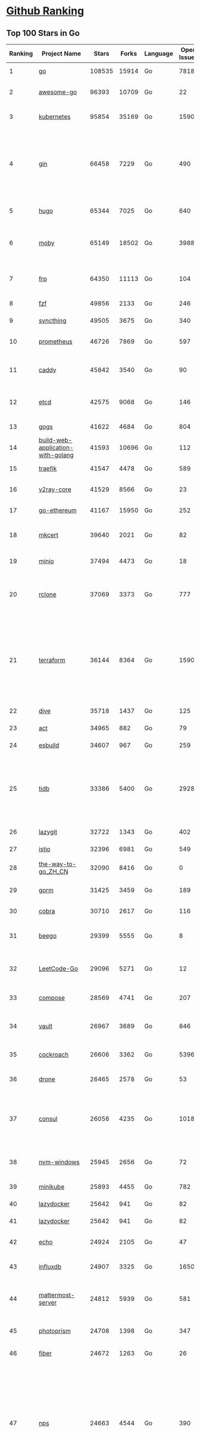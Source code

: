 [Github Ranking](../README.md)
==========

## Top 100 Stars in Go

| Ranking | Project Name | Stars | Forks | Language | Open Issues | Description | Last Commit |
| ------- | ------------ | ----- | ----- | -------- | ----------- | ----------- | ----------- |
| 1 | [go](https://github.com/golang/go) | 108535 | 15914 | Go | 7818 | The Go programming language | 2023-02-15T03:07:08Z |
| 2 | [awesome-go](https://github.com/avelino/awesome-go) | 96393 | 10709 | Go | 22 | A curated list of awesome Go frameworks, libraries and software | 2023-02-14T14:30:25Z |
| 3 | [kubernetes](https://github.com/kubernetes/kubernetes) | 95854 | 35169 | Go | 1590 | Production-Grade Container Scheduling and Management | 2023-02-15T09:32:39Z |
| 4 | [gin](https://github.com/gin-gonic/gin) | 66458 | 7229 | Go | 490 | Gin is a HTTP web framework written in Go (Golang). It features a Martini-like API with much better performance -- up to 40 times faster. If you need smashing performance, get yourself some Gin. | 2023-02-14T17:52:37Z |
| 5 | [hugo](https://github.com/gohugoio/hugo) | 65344 | 7025 | Go | 640 | The world’s fastest framework for building websites. | 2023-02-15T08:59:01Z |
| 6 | [moby](https://github.com/moby/moby) | 65149 | 18502 | Go | 3988 | Moby Project - a collaborative project for the container ecosystem to assemble container-based systems | 2023-02-15T00:47:02Z |
| 7 | [frp](https://github.com/fatedier/frp) | 64350 | 11113 | Go | 104 | A fast reverse proxy to help you expose a local server behind a NAT or firewall to the internet. | 2023-02-10T05:25:16Z |
| 8 | [fzf](https://github.com/junegunn/fzf) | 49856 | 2133 | Go | 246 | :cherry_blossom: A command-line fuzzy finder | 2023-02-15T07:47:12Z |
| 9 | [syncthing](https://github.com/syncthing/syncthing) | 49505 | 3675 | Go | 340 | Open Source Continuous File Synchronization | 2023-02-14T18:11:49Z |
| 10 | [prometheus](https://github.com/prometheus/prometheus) | 46726 | 7869 | Go | 597 | The Prometheus monitoring system and time series database. | 2023-02-15T09:28:06Z |
| 11 | [caddy](https://github.com/caddyserver/caddy) | 45842 | 3540 | Go | 90 | Fast and extensible multi-platform HTTP/1-2-3 web server with automatic HTTPS | 2023-02-15T06:07:43Z |
| 12 | [etcd](https://github.com/etcd-io/etcd) | 42575 | 9068 | Go | 146 | Distributed reliable key-value store for the most critical data of a distributed system | 2023-02-15T09:37:39Z |
| 13 | [gogs](https://github.com/gogs/gogs) | 41622 | 4684 | Go | 804 | Gogs is a painless self-hosted Git service | 2023-02-14T14:44:25Z |
| 14 | [build-web-application-with-golang](https://github.com/astaxie/build-web-application-with-golang) | 41593 | 10696 | Go | 112 | A golang ebook intro how to build a web with golang | 2022-12-29T05:46:04Z |
| 15 | [traefik](https://github.com/traefik/traefik) | 41547 | 4478 | Go | 589 | The Cloud Native Application Proxy | 2023-02-15T08:56:20Z |
| 16 | [v2ray-core](https://github.com/v2ray/v2ray-core) | 41529 | 8566 | Go | 23 | A platform for building proxies to bypass network restrictions. | 2023-02-09T02:33:59Z |
| 17 | [go-ethereum](https://github.com/ethereum/go-ethereum) | 41167 | 15950 | Go | 252 | Official Go implementation of the Ethereum protocol | 2023-02-15T09:09:23Z |
| 18 | [mkcert](https://github.com/FiloSottile/mkcert) | 39640 | 2021 | Go | 82 | A simple zero-config tool to make locally trusted development certificates with any names you'd like. | 2023-02-06T10:52:47Z |
| 19 | [minio](https://github.com/minio/minio) | 37494 | 4473 | Go | 18 | Multi-Cloud :cloud: Object Storage  | 2023-02-14T21:19:50Z |
| 20 | [rclone](https://github.com/rclone/rclone) | 37069 | 3373 | Go | 777 | "rsync for cloud storage" - Google Drive, S3, Dropbox, Backblaze B2, One Drive, Swift, Hubic, Wasabi, Google Cloud Storage, Yandex Files | 2023-02-14T21:03:49Z |
| 21 | [terraform](https://github.com/hashicorp/terraform) | 36144 | 8364 | Go | 1590 | Terraform enables you to safely and predictably create, change, and improve infrastructure. It is an open source tool that codifies APIs into declarative configuration files that can be shared amongst team members, treated as code, edited, reviewed, and versioned. | 2023-02-15T01:50:21Z |
| 22 | [dive](https://github.com/wagoodman/dive) | 35718 | 1437 | Go | 125 | A tool for exploring each layer in a docker image | 2023-02-15T00:22:24Z |
| 23 | [act](https://github.com/nektos/act) | 34965 | 882 | Go | 79 | Run your GitHub Actions locally 🚀 | 2023-02-15T09:50:56Z |
| 24 | [esbuild](https://github.com/evanw/esbuild) | 34607 | 967 | Go | 259 | An extremely fast bundler for the web | 2023-02-13T18:38:54Z |
| 25 | [tidb](https://github.com/pingcap/tidb) | 33386 | 5400 | Go | 2928 | TiDB is an open-source, cloud-native, distributed, MySQL-Compatible database for elastic scale and real-time analytics. Try AI-powered Chat2Query free at : https://tidbcloud.com/free-trial | 2023-02-15T09:57:56Z |
| 26 | [lazygit](https://github.com/jesseduffield/lazygit) | 32722 | 1343 | Go | 402 | simple terminal UI for git commands | 2023-02-15T09:21:08Z |
| 27 | [istio](https://github.com/istio/istio) | 32396 | 6981 | Go | 549 | Connect, secure, control, and observe services. | 2023-02-15T09:40:46Z |
| 28 | [the-way-to-go_ZH_CN](https://github.com/unknwon/the-way-to-go_ZH_CN) | 32090 | 8416 | Go | 0 | 《The Way to Go》中文译本，中文正式名《Go 入门指南》 | 2023-02-03T08:05:42Z |
| 29 | [gorm](https://github.com/go-gorm/gorm) | 31425 | 3459 | Go | 189 | The fantastic ORM library for Golang, aims to be developer friendly | 2023-02-15T07:37:58Z |
| 30 | [cobra](https://github.com/spf13/cobra) | 30710 | 2617 | Go | 116 | A Commander for modern Go CLI interactions | 2023-02-15T09:59:11Z |
| 31 | [beego](https://github.com/beego/beego) | 29399 | 5555 | Go | 8 | beego is an open-source, high-performance web framework for the Go programming language. | 2023-02-08T13:04:04Z |
| 32 | [LeetCode-Go](https://github.com/halfrost/LeetCode-Go) | 29096 | 5271 | Go | 12 | ✅ Solutions to LeetCode by Go, 100% test coverage, runtime beats 100% / LeetCode 题解 | 2023-01-04T18:30:02Z |
| 33 | [compose](https://github.com/docker/compose) | 28569 | 4741 | Go | 207 | Define and run multi-container applications with Docker | 2023-02-14T16:42:59Z |
| 34 | [vault](https://github.com/hashicorp/vault) | 26967 | 3689 | Go | 846 | A tool for secrets management, encryption as a service, and privileged access management | 2023-02-15T07:14:36Z |
| 35 | [cockroach](https://github.com/cockroachdb/cockroach) | 26606 | 3362 | Go | 5396 | CockroachDB - the open source, cloud-native distributed SQL database. | 2023-02-15T08:37:27Z |
| 36 | [drone](https://github.com/harness/drone) | 26465 | 2578 | Go | 53 | Drone is a Container-Native, Continuous Delivery Platform | 2023-02-09T13:51:03Z |
| 37 | [consul](https://github.com/hashicorp/consul) | 26056 | 4235 | Go | 1018 | Consul is a distributed, highly available, and data center aware solution to connect and configure applications across dynamic, distributed infrastructure. | 2023-02-15T06:53:55Z |
| 38 | [nvm-windows](https://github.com/coreybutler/nvm-windows) | 25945 | 2656 | Go | 72 | A node.js version management utility for Windows. Ironically written in Go. | 2023-02-14T01:54:18Z |
| 39 | [minikube](https://github.com/kubernetes/minikube) | 25893 | 4455 | Go | 782 | Run Kubernetes locally | 2023-02-15T02:57:19Z |
| 40 | [lazydocker](https://github.com/jesseduffield/lazydocker) | 25642 | 941 | Go | 82 | The lazier way to manage everything docker | 2023-02-14T22:43:49Z |
| 41 | [lazydocker](https://github.com/jesseduffield/lazydocker) | 25642 | 941 | Go | 82 | The lazier way to manage everything docker | 2023-02-14T22:43:49Z |
| 42 | [echo](https://github.com/labstack/echo) | 24924 | 2105 | Go | 47 | High performance, minimalist Go web framework | 2023-02-10T12:43:25Z |
| 43 | [influxdb](https://github.com/influxdata/influxdb) | 24907 | 3325 | Go | 1650 | Scalable datastore for metrics, events, and real-time analytics | 2023-02-10T19:56:46Z |
| 44 | [mattermost-server](https://github.com/mattermost/mattermost-server) | 24812 | 5939 | Go | 581 | Mattermost is an open source platform for secure collaboration across the entire software development lifecycle. | 2023-02-15T09:36:58Z |
| 45 | [photoprism](https://github.com/photoprism/photoprism) | 24708 | 1398 | Go | 347 | AI-Powered Photos App for the Decentralized Web 🌈💎✨ | 2023-02-14T21:33:51Z |
| 46 | [fiber](https://github.com/gofiber/fiber) | 24672 | 1263 | Go | 26 | ⚡️ Express inspired web framework written in Go | 2023-02-13T22:01:21Z |
| 47 | [nps](https://github.com/ehang-io/nps) | 24663 | 4544 | Go | 390 | 一款轻量级、高性能、功能强大的内网穿透代理服务器。支持tcp、udp、socks5、http等几乎所有流量转发，可用来访问内网网站、本地支付接口调试、ssh访问、远程桌面，内网dns解析、内网socks5代理等等……，并带有功能强大的web管理端。a lightweight, high-performance, powerful intranet penetration proxy server, with a powerful web management terminal. | 2022-12-19T19:25:06Z |
| 48 | [kit](https://github.com/go-kit/kit) | 24571 | 2383 | Go | 35 | A standard library for microservices. | 2023-01-02T06:10:18Z |
| 49 | [portainer](https://github.com/portainer/portainer) | 24567 | 2126 | Go | 950 | Making Docker and Kubernetes management easy. | 2023-02-15T07:36:11Z |
| 50 | [helm](https://github.com/helm/helm) | 23739 | 6555 | Go | 268 | The Kubernetes Package Manager | 2023-02-14T23:18:09Z |
| 51 | [iris](https://github.com/kataras/iris) | 23558 | 2463 | Go | 77 | The fastest HTTP/2 Go Web Framework. New, modern, easy to learn. Fast development with Code you control. Unbeatable cost-performance ratio :leaves: :rocket: \| 谢谢 \| #golang | 2023-02-15T05:05:12Z |
| 52 | [nsq](https://github.com/nsqio/nsq) | 23210 | 2827 | Go | 50 | A realtime distributed messaging platform | 2023-02-13T07:56:24Z |
| 53 | [faas](https://github.com/openfaas/faas) | 22658 | 1827 | Go | 28 | OpenFaaS - Serverless Functions Made Simple | 2023-01-28T09:18:21Z |
| 54 | [ngrok](https://github.com/inconshreveable/ngrok) | 22582 | 4172 | Go | 208 | Introspected tunnels to localhost | 2022-08-23T07:11:57Z |
| 55 | [k3s](https://github.com/k3s-io/k3s) | 22302 | 1980 | Go | 256 | Lightweight Kubernetes | 2023-02-14T21:20:53Z |
| 56 | [hub](https://github.com/github/hub) | 22299 | 2352 | Go | 235 | A command-line tool that makes git easier to use with GitHub. | 2023-01-26T21:08:05Z |
| 57 | [logrus](https://github.com/sirupsen/logrus) | 22140 | 2214 | Go | 3 | Structured, pluggable logging for Go. | 2023-01-15T13:31:02Z |
| 58 | [viper](https://github.com/spf13/viper) | 22034 | 1830 | Go | 357 | Go configuration with fangs | 2023-02-07T11:10:56Z |
| 59 | [docker_practice](https://github.com/yeasy/docker_practice) | 21853 | 5460 | Go | 3 | Learn and understand Docker&Container technologies, with real DevOps practice! | 2023-01-17T20:03:57Z |
| 60 | [croc](https://github.com/schollz/croc) | 21773 | 946 | Go | 91 | Easily and securely send things from one computer to another :crocodile: :package: | 2023-02-13T03:52:37Z |
| 61 | [viper](https://github.com/spf13/viper) | 22034 | 1830 | Go | 357 | Go configuration with fangs | 2023-02-07T11:10:56Z |
| 62 | [docker_practice](https://github.com/yeasy/docker_practice) | 21853 | 5460 | Go | 3 | Learn and understand Docker&Container technologies, with real DevOps practice! | 2023-01-17T20:03:57Z |
| 63 | [croc](https://github.com/schollz/croc) | 21773 | 946 | Go | 91 | Easily and securely send things from one computer to another :crocodile: :package: | 2023-02-13T03:52:37Z |
| 64 | [go-patterns](https://github.com/tmrts/go-patterns) | 21399 | 1986 | Go | 15 | Curated list of Go design patterns, recipes and idioms | 2022-08-07T21:44:59Z |
| 65 | [pocketbase](https://github.com/pocketbase/pocketbase) | 21088 | 808 | Go | 37 | Open Source realtime backend in 1 file | 2023-02-14T11:21:03Z |
| 66 | [micro](https://github.com/zyedidia/micro) | 21069 | 1098 | Go | 673 | A modern and intuitive terminal-based text editor | 2023-02-14T19:34:55Z |
| 67 | [vegeta](https://github.com/tsenart/vegeta) | 20787 | 1280 | Go | 84 | HTTP load testing tool and library. It's over 9000! | 2023-02-01T11:24:02Z |
| 68 | [v2ray-core](https://github.com/v2fly/v2ray-core) | 20715 | 3377 | Go | 53 | A platform for building proxies to bypass network restrictions. | 2023-02-15T03:47:27Z |
| 69 | [rancher](https://github.com/rancher/rancher) | 20592 | 2736 | Go | 2261 | Complete container management platform | 2023-02-14T23:53:40Z |
| 70 | [dapr](https://github.com/dapr/dapr) | 20470 | 1621 | Go | 329 | Dapr is a portable, event-driven, runtime for building distributed applications across cloud and edge. | 2023-02-15T05:24:23Z |
| 71 | [lux](https://github.com/iawia002/lux) | 20171 | 2410 | Go | 418 | 👾 Fast and simple video download library and CLI tool written in Go | 2023-02-09T04:22:57Z |
| 72 | [go-micro](https://github.com/go-micro/go-micro) | 20046 | 2226 | Go | 63 | A Go microservices framework | 2023-01-03T11:58:03Z |
| 73 | [delve](https://github.com/go-delve/delve) | 19999 | 2016 | Go | 105 | Delve is a debugger for the Go programming language. | 2023-02-15T09:53:12Z |
| 74 | [kratos](https://github.com/go-kratos/kratos) | 19944 | 3728 | Go | 94 | Your ultimate Go microservices framework for the cloud-native era. | 2023-02-13T19:04:14Z |
| 75 | [alist](https://github.com/alist-org/alist) | 19897 | 2785 | Go | 92 | 🗂️A file list program that supports multiple storage, powered by Gin and Solidjs. / 一个支持多存储的文件列表程序，使用 Gin 和 Solidjs。 | 2023-02-15T09:18:26Z |
| 76 | [cli](https://github.com/urfave/cli) | 19746 | 1668 | Go | 37 | A simple, fast, and fun package for building command line apps in Go | 2023-02-07T07:29:06Z |
| 77 | [k9s](https://github.com/derailed/k9s) | 19700 | 1243 | Go | 350 | 🐶 Kubernetes CLI To Manage Your Clusters In Style! | 2023-02-14T00:14:27Z |
| 78 | [k6](https://github.com/grafana/k6) | 19463 | 1024 | Go | 384 | A modern load testing tool, using Go and JavaScript - https://k6.io | 2023-02-14T14:25:59Z |
| 79 | [restic](https://github.com/restic/restic) | 19458 | 1264 | Go | 362 | Fast, secure, efficient backup program | 2023-02-13T02:54:10Z |
| 80 | [fyne](https://github.com/fyne-io/fyne) | 19415 | 1084 | Go | 478 | Cross platform GUI in Go inspired by Material Design | 2023-02-15T04:44:46Z |
| 81 | [harbor](https://github.com/goharbor/harbor) | 19378 | 4262 | Go | 523 | An open source trusted cloud native registry project that stores, signs, and scans content. | 2023-02-15T09:50:47Z |
| 82 | [learn-go-with-tests](https://github.com/quii/learn-go-with-tests) | 19210 | 2532 | Go | 31 | Learn Go with test-driven development | 2023-02-01T10:11:04Z |
| 83 | [fasthttp](https://github.com/valyala/fasthttp) | 19081 | 1593 | Go | 54 | Fast HTTP package for Go. Tuned for high performance. Zero memory allocations in hot paths. Up to 10x faster than net/http | 2023-02-15T09:18:47Z |
| 84 | [dgraph](https://github.com/dgraph-io/dgraph) | 18939 | 1441 | Go | 176 | Native GraphQL Database with graph backend | 2023-02-15T04:21:54Z |
| 85 | [colly](https://github.com/gocolly/colly) | 18871 | 1547 | Go | 136 | Elegant Scraper and Crawler Framework for Golang | 2023-01-16T16:28:51Z |
| 86 | [testify](https://github.com/stretchr/testify) | 18870 | 1413 | Go | 265 | A toolkit with common assertions and mocks that plays nicely with the standard library | 2023-02-11T20:43:09Z |
| 87 | [websocket](https://github.com/gorilla/websocket) | 18778 | 3203 | Go | 28 | A fast, well-tested and widely used WebSocket implementation for Go. | 2022-12-09T16:03:16Z |
| 88 | [filebrowser](https://github.com/filebrowser/filebrowser) | 18693 | 2273 | Go | 49 | 📂 Web File Browser | 2023-02-11T01:57:55Z |
| 89 | [loki](https://github.com/grafana/loki) | 18305 | 2542 | Go | 671 | Like Prometheus, but for logs. | 2023-02-15T02:41:13Z |
| 90 | [mux](https://github.com/gorilla/mux) | 18065 | 1703 | Go | 16 | A powerful HTTP router and URL matcher for building Go web servers with 🦍 | 2022-12-09T15:56:57Z |
| 91 | [zap](https://github.com/uber-go/zap) | 18050 | 1279 | Go | 96 | Blazing fast, structured, leveled logging in Go. | 2023-02-15T06:37:13Z |
| 92 | [grpc-go](https://github.com/grpc/grpc-go) | 17554 | 3894 | Go | 129 | The Go language implementation of gRPC. HTTP/2 based RPC | 2023-02-15T03:57:10Z |
| 93 | [gotty](https://github.com/yudai/gotty) | 17469 | 1324 | Go | 102 | Share your terminal as a web application | 2023-01-03T18:48:03Z |
| 94 | [Cloudreve](https://github.com/cloudreve/Cloudreve) | 17254 | 2958 | Go | 249 | 🌩支持多家云存储的云盘系统 (Self-hosted file management and sharing system, supports multiple storage providers) | 2023-02-15T02:37:57Z |
| 95 | [jaeger](https://github.com/jaegertracing/jaeger) | 17107 | 2057 | Go | 318 | CNCF Jaeger, a Distributed Tracing Platform | 2023-02-15T04:58:42Z |
| 96 | [bubbletea](https://github.com/charmbracelet/bubbletea) | 16962 | 523 | Go | 33 | A powerful little TUI framework 🏗 | 2023-02-14T06:43:11Z |
| 97 | [learngo](https://github.com/inancgumus/learngo) | 16884 | 2227 | Go | 1 | ❤️ 1000+ Hand-Crafted Go Examples, Exercises, and Quizzes. 🚀 Learn Go by fixing 1000+ tiny programs. | 2023-01-25T14:02:34Z |
| 98 | [goreplay](https://github.com/buger/goreplay) | 16855 | 1701 | Go | 261 | GoReplay is an open-source tool for capturing and replaying live HTTP traffic into a test environment in order to continuously test your system with real data. It can be used to increase confidence in code deployments, configuration changes and infrastructure changes. | 2023-02-13T07:57:00Z |
| 99 | [podman](https://github.com/containers/podman) | 16811 | 1821 | Go | 359 | Podman: A tool for managing OCI containers and pods. | 2023-02-15T09:58:32Z |
| 100 | [websocketd](https://github.com/joewalnes/websocketd) | 16710 | 1001 | Go | 39 | Turn any program that uses STDIN/STDOUT into a WebSocket server. Like inetd, but for WebSockets.  | 2023-02-04T04:57:22Z |

